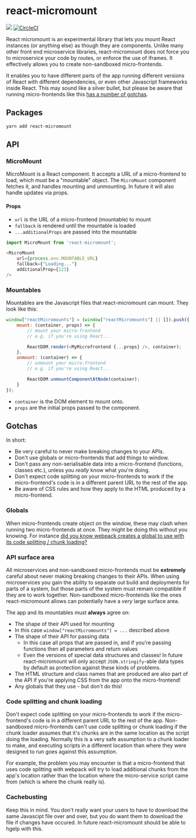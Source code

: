 # react-micromount

<a href="https://www.npmjs.com/package/react-micromount"><img src="https://img.shields.io/npm/v/react-micromount.svg?style=flat-square"></a>
[![CircleCI](https://circleci.com/gh/blueflag/react-micromount/tree/master.svg?style=shield)](https://circleci.com/gh/blueflag/react-micromount/tree/master)

React micromount is an experimental library that lets you mount React instances (or anything else) as though they are components. Unlike many other front end microservice libraries, react-micromount does not force you to microservice your code by routes, or enforce the use of iframes. It effectively allows you to create non-sandboxed micro-frontends.

It enables you to have different parts of the app running different versions of React with different dependencies, or even other Javascript frameworks inside React.
This may sound like a silver bullet, but please be aware that running micro-frontends like this [has a number of gotchas](#Gotchas).

## Packages

```bash
yarn add react-micromount
```

## API

### MicroMount

MicroMount is a React component. It accepts a URL of a micro-frontend to load, which must be a "mountable" object. The `MicroMount` component fetches it, and handles mounting and unmounting. In future it will also handle updates via props.

#### Props

- `url` is the URL of a micro-frontend (mountable) to mount
- `fallback` is rendered until the mountable is loaded
- `...additionalProps` are passed into the mountable

```js
import MicroMount from 'react-micromount';

<MicroMount
    url={process.env.MOUNTABLE_URL}
    fallback={"Loading..."}
    additionalProp={123}
/>
```

### Mountables

Mountables are the Javascript files that react-micromount can mount. They look like this:

```js
window["reactMicromounts"] = (window["reactMicromounts"] || []).push({
    mount: (container, props) => {
        // mount your micro-frontend
        // e.g. if you're using React...

        ReactDOM.render(<MyMicrofrontend {...props} />, container);
    },
    unmount: (container) => {
        // unmount your micro-frontend
        // e.g. if you're using React...

        ReactDOM.unmountComponentAtNode(container);
    }
});

```

- `container` is the DOM element to mount onto.
- `props` are the initial props passed to the component.

## Gotchas

In short:

- Be very careful to never make breaking changes to your APIs.
- Don't use globals or micro-frontends that add things to window.
- Don't pass any non-serialisable data into a micro-frontend (functions, classes etc.), unless you *really* know what you're doing.
- Don't expect code splitting on your micro-frontends to work if the micro-frontend's code is in a different parent URL to the rest of the app.
- Be aware of CSS rules and how they apply to the HTML produced by a micro-frontend.

### Globals

When micro-frontends create object on the window, these may clash when running two micro-frontends at once. They might be doing this without you knowing. For instance [did you know webpack creates a global to use with its code splitting / chunk loading?](https://github.com/webpack/docs/wiki/configuration#outputjsonpfunction)

### API surface area

All microservices and non-sandboxed micro-frontends must be **extremely** careful about never making breaking changes to their APIs. When using microservices you gain the ability to separate out build and deployments for parts of a system, but those parts of the system must remain compatible if they are to work together.
Non-sandboxed micro-frontends like the ones react-micromount allows can potentially have a *very* large surface area.

The app and its mountables must **always** agree on:
- The shape of their API used for mounting
 - In this case `window["reactMicromounts"] = ...` described above
- The shape of their API for passing data
  - In this case all props that are passed in, and if you're passing functions then all parameters and return values
  - Even the versions of special data structures and classes! In future react-micromount will only accept `JSON.stringify`-able data types by default as protection against these kinds of problems.
- The HTML structure and class names that are produced are also part of the API if you're applying CSS from the app onto the micro-frontend!
- Any globals that they use - but don't do this!

### Code splitting and chunk loading

Don't expect code splitting on your micro-frontends to work if the micro-frontend's code is in a different parent URL to the rest of the app. Non-sandboxed micro-frontends can't use code splitting or chunk loading if the chunk loader assumes that it's chunks are in the same location as the script doing the loading. Normally this is a very safe assumption to a chunk loader to make, and executing scripts in a different location than where they were designed to run goes against this assumption.

For example, the problem you may encounter is that a micro-frontend that uses code splitting with webpack will try to load additional chunks from the app's location rather than the location where the micro-service script came from (which is where the chunk really is).

### Cachebusting

Keep this in mind. You don't really want your users to have to download the same Javascipt file over and over, but you do want them to download the file if changes have occured. In future react-micromount should be able to hgelp with this.
